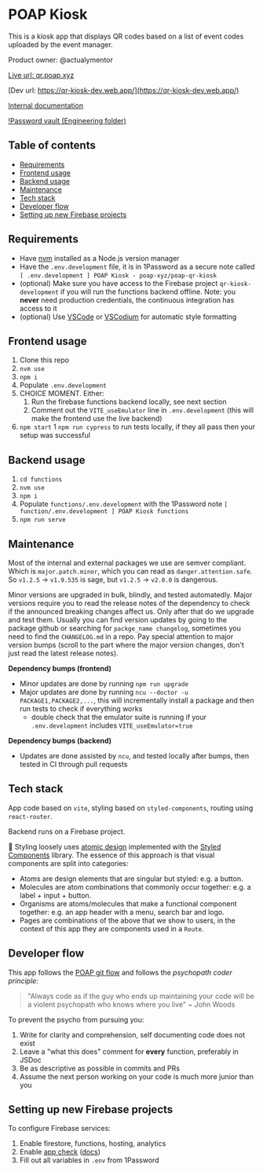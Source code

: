 # POAP Kiosk

This is a kiosk app that displays QR codes based on a list of event codes uploaded by the event manager.

Product owner: @actualymentor

[Live url: qr.poap.xyz](https://kiosk.poap.xyz/)

[Dev url: https://qr-kiosk-dev.web.app/](https://qr-kiosk-dev.web.app/)

[Internal documentation](https://www.notion.so/poap/POAP-Kiosk-formerly-QR-Dispenser-3956e66a0b0742d49dab58e7b2fd0644)

[!Password vault (Engineering folder)](https://team-poap.1password.com/vaults/qo2bydganq3dw7dzedyi6h3fwu/allitems/2ey6mleluwnp4mnxq4rkqcknpm)

## Table of contents

-   [Requirements](#requirements)
-   [Frontend usage](#frontend-usage)
-   [Backend usage](#backend-usage)
-   [Maintenance](#maintenance)
-   [Tech stack](#tech-stack)
-   [Developer flow](#developer-flow)
-   [Setting up new Firebase projects](#setting-up-new-firebase-projects)

## Requirements

-   Have [nvm](https://github.com/nvm-sh/nvm) installed as a Node.js version manager
-   Have the `.env.development` file, it is in 1Password as a secure note called `[ .env.development ] POAP Kiosk - poap-xyz/poap-qr-kiosk`
-   (optional) Make sure you have access to the Firebase project `qr-kiosk-development` if you will run the functions backend offline. Note: you **never** need production credentials, the continuous integration has access to it
-   (optional) Use [VSCode](https://code.visualstudio.com/) or [VSCodium](https://vscodium.com/) for automatic style formatting

## Frontend usage

1. Clone this repo
1. `nvm use`
1. `npm i`
1. Populate `.env.development`
1. CHOICE MOMENT. Either:
    1. Run the firebase functions backend locally, see next section
    1. Comment out the `VITE_useEmulator` line in `.env.development` (this will make the frontend use the live backend)
1. `npm start`
   1 `npm run cypress` to run tests locally, if they all pass then your setup was successful

## Backend usage

1. `cd functions`
2. `nvm use`
3. `npm i`
4. Populate `functions/.env.development` with the 1Password note `[ function/.env.development ] POAP Kiosk functions`
5. `npm run serve`

## Maintenance

Most of the internal and external packages we use are semver compliant. Which is `major.patch.minor`, which you can read as `danger.attention.safe`. So `v1.2.5` -> `v1.9.535` is sage, but `v1.2.5` -> `v2.0.0` is dangerous.

Minor versions are upgraded in bulk, blindly, and tested automatedly. Major versions require you to read the release notes of the dependency to check if the announced breaking changes affect us. Only after that do we upgrade and test them. Usually you can find version updates by going to the package github or searching for `packge_name changelog`, sometimes you need to find the `CHANGELOG.md` in a repo. Pay special attention to major version bumps (scroll to the part where the major version changes, don't just read the latest release notes).

**Dependency bumps (frontend)**

-   Minor updates are done by running `npm run upgrade`
-   Major updates are done by running `ncu --doctor -u PACKAGE1,PACKAGE2,...`, this will incrementally install a package and then run tests to check if everything works
    -   double check that the emulator suite is running if your `.env.development` includes `VITE_useEmulator=true`

**Dependency bumps (backend)**

-   Updates are done assisted by `ncu`, and tested locally after bumps, then tested in CI through pull requests

## Tech stack

App code based on `vite`, styling based on `styled-components`, routing using `react-router`.

Backend runs on a Firebase project.

🎨 Styling loosely uses [atomic design](https://atomicdesign.bradfrost.com/chapter-2/) implemented with the [Styled Components](https://styled-components.com/) library. The essence of this approach is that visual components are split into categories:

-   Atoms are design elements that are singular but styled: e.g. a button.
-   Molecules are atom combinations that commonly occur together: e.g. a label + input + button.
-   Organisms are atoms/molecules that make a functional component together: e.g. an app header with a menu, search bar and logo.
-   Pages are combinations of the above that we show to users, in the context of this app they are components used in a `Route`.

## Developer flow

This app follows the [POAP git flow](https://app.gitbook.com/o/-Mdt3oJeD814je5SQu8h/s/-Mdt48AX0KOLHPttMYWw/development/onboarding/git) and follows the _psychopath coder principle_:

> "Always code as if the guy who ends up maintaining your code will be a violent psychopath who knows where you live" ~ John Woods

To prevent the psycho from pursuing you:

1. Write for clarity and comprehension, self documenting code does not exist
2. Leave a "what this does" comment for **every** function, preferably in JSDoc
3. Be as descriptive as possible in commits and PRs
4. Assume the next person working on your code is much more junior than you

## Setting up new Firebase projects

To configure Firebase services:

1. Enable firestore, functions, hosting, analytics
2. Enable [app check](https://console.firebase.google.com/u/0/project/poap-qr-kiosk/settings/appcheck) ([docs](https://firebase.google.com/docs/app-check/web/recaptcha-provider))
3. Fill out all variables in `.env` from 1Password
